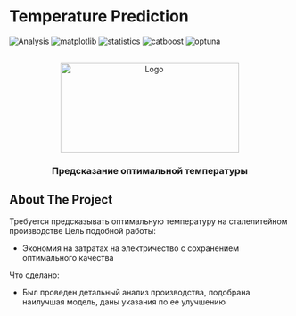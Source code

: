 # Temperature Prediction
![Analysis](https://img.shields.io/badge/Analysis-gray?style=for-the-badge)
![matplotlib](https://img.shields.io/badge/matplotlib-gray?style=for-the-badge)
![statistics](https://img.shields.io/badge/statistics-gray?style=for-the-badge)
![catboost](https://img.shields.io/badge/catboost-gray?style=for-the-badge)
![optuna](https://img.shields.io/badge/optuna-gray?style=for-the-badge&logo=optuna)


<br />
<div align="center">
  <a>
    <img src="https://www.njzlighting.com/upload/news/200723/high-temperature-boiler-zone.jpg" alt="Logo" width="320" height="160">
  </a>

  <h3 align="center">Предсказание оптимальной температуры</h3>
</div>

## About The Project

Требуется предсказывать оптимальную температуру на сталелитейном производстве
Цель подобной работы:
* Экономия на затратах на электричество с сохранением оптимального качества

Что сделано:
* Был проведен детальный анализ производства, подобрана наилучшая модель, даны указания по ее улучшению
